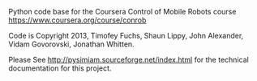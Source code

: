 Python code base for the Coursera Control of Mobile Robots course https://www.coursera.org/course/conrob

Code is Copyright 2013, Timofey Fuchs, Shaun Lippy, John Alexander, Vidam Govorovski, Jonathan Whitten. 

Please See http://pysimiam.sourceforge.net/index.html for the technical documentation for this project.
